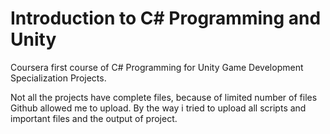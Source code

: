 # Introduction to C# Programming and Unity

Coursera first course of C# Programming for Unity Game Development Specialization Projects.

Not all the projects have complete files, because of limited number of files Github allowed me to upload.
By the way i tried to upload all scripts and important files and the output of project.
